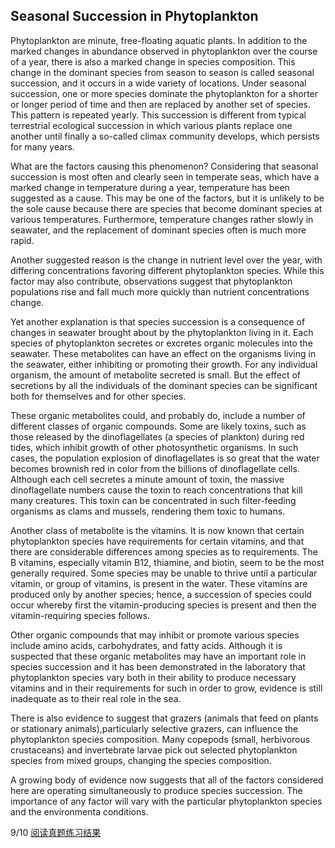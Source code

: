 ## Seasonal Succession in Phytoplankton

Phytoplankton are minute, free-floating aquatic plants. In addition to the marked changes in abundance observed in phytoplankton over the course of a year, there is also a marked change in species composition. This change in the dominant species from season to season is called seasonal succession, and it occurs in a wide variety of locations. Under seasonal succession, one or more species dominate the phytoplankton for a shorter or longer period of time and then are replaced by another set of species. This pattern is repeated yearly. This succession is different from typical terrestrial ecological succession in which various plants replace one another until finally a so-called climax community develops,   which persists for many years.

What are the factors causing this phenomenon? Considering that seasonal succession is most often and clearly seen in temperate seas, which have a marked change in temperature during a year, temperature has been suggested as a cause. This may be one of the factors, but it is unlikely to be the sole cause because there are species that become dominant species at various temperatures. Furthermore, temperature changes rather slowly in seawater, and the replacement of dominant species often is much more rapid.

Another suggested reason is the change in nutrient level over the year, with differing concentrations favoring different phytoplankton species. While this factor may also contribute, observations suggest that phytoplankton populations rise and fall much more quickly than nutrient concentrations change.

Yet another explanation is that species succession is a consequence of changes in seawater brought about by the phytoplankton living in it. Each species of phytoplankton secretes or excretes organic molecules into the seawater. These metabolites can have an effect on the organisms living in the seawater, either inhibiting or promoting their growth. For any individual organism, the amount of metabolite secreted is small. But the effect of secretions by all the individuals of the dominant species can be significant both for themselves and for other species.

These organic metabolites could, and probably do, include a number of different classes of organic compounds. Some are likely toxins, such as those released by the dinoflagellates (a species of plankton) during red tides, which inhibit growth of other photosynthetic organisms. In such cases, the population explosion of dinoflagellates is so great that the water becomes brownish red in color from the billions of dinoflagellate cells. Although each cell secretes a minute amount of toxin, the massive dinoflagellate numbers cause the toxin to reach concentrations that kill many creatures. This toxin can be concentrated in such filter-feeding organisms as clams and mussels, rendering them toxic to humans.

Another class of metabolite is the vitamins. It is now known that certain phytoplankton species have requirements for certain vitamins, and that there are considerable differences among species as to requirements. The B vitamins, especially vitamin B12, thiamine, and biotin, seem to be the most generally required. Some species may be unable to thrive until a particular vitamin, or group of vitamins, is present in the water. These vitamins are produced only by another species; hence, a succession of species could occur whereby first the vitamin-producing species is present and then the vitamin-requiring species follows.

Other organic compounds that may inhibit or promote various species include amino acids, carbohydrates, and fatty acids. Although it is suspected that these organic metabolites may have an important role in species succession and it has been demonstrated in the laboratory that phytoplankton species vary both in their ability to produce necessary vitamins and in their requirements for such in order to grow, evidence is still inadequate as to their real role in the sea.

There is also evidence to suggest that grazers (animals that feed on plants or stationary animals),particularly selective grazers, can influence the phytoplankton species composition. Many copepods (small, herbivorous crustaceans) and invertebrate larvae pick out selected phytoplankton species from mixed groups, changing the species composition.

A growing body of evidence now suggests that all of the factors considered here are operating simultaneously to produce species succession. The importance of any factor will vary with the particular phytoplankton species and the environmenta conditions.

9/10 [阅读真题练习结果](https://toefl.kmf.com/reading/result/166079424226226325)
